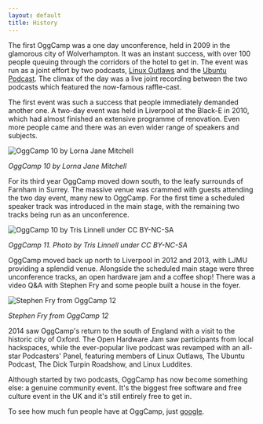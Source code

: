 ```yaml
---
layout: default
title: History
---
```

The first OggCamp was a one day unconference, held in 2009 in the glamorous city of Wolverhampton. It was an instant success, with over 
100 people queuing through the corridors of the hotel to get in. The event was run as a joint effort by two podcasts, 
<a href="http://sixgun.org/linuxoutlaws">Linux Outlaws</a> and the <a href="http://podcast.ubuntu-uk.org">Ubuntu Podcast</a>. The climax 
of the day was a live joint recording between the two podcasts which featured the now-famous raffle-cast.

The first event was such a success that people immediately demanded another one. A two-day event was held in Liverpool at the Black-E in 
2010, which had almost finished an extensive programme of renovation. Even more people came and there was an even wider range of speakers 
and subjects.

![OggCamp 10 by Lorna Jane Mitchell](http://farm5.static.flickr.com/4060/4583765586_7a1eb3211d.jpg)

*OggCamp 10 by Lorna Jane Mitchell*

For its third year OggCamp moved down south, to the leafy surrounds of Farnham in Surrey. The massive venue was crammed with guests attending 
the two day event, many new to OggCamp. For the first time a scheduled speaker track was introduced in the main stage, with the remaining 
two tracks being run as an unconference.

![OggCamp 10 by Tris Linnell under CC BY-NC-SA](http://tonywhitmore.co.uk/blog/wp-content/uploads/2011/08/geeknic.jpg)

*OggCamp 11. Photo by Tris Linnell under CC BY-NC-SA*

OggCamp moved back up north to Liverpool in 2012 and 2013, with LJMU providing a splendid venue. Alongside the scheduled main stage were three 
unconference tracks, an open hardware jam and a coffee shop! There was a video Q&A with Stephen Fry and some people built a house in the foyer.

![Stephen Fry from OggCamp 12](https://encrypted-tbn3.gstatic.com/images?q=tbn:ANd9GcTM0rGnUhPfooMaPMMztglgpLKSXcvMhUC7vzSKQQ5xEl3xhBFx)

*Stephen Fry from OggCamp 12*

2014 saw OggCamp's return to the south of England with a visit to the historic city of Oxford.  The Open Hardware Jam saw participants from local 
hackspaces, while the ever-popular live podcast was revamped with an all-star Podcasters' Panel, featuring members of Linux Outlaws, The Ubuntu 
Podcast, The Dick Turpin Roadshow, and Linux Luddites.

Although started by two podcasts, OggCamp has now become something else: a genuine community event. It's the biggest free software and free culture 
event in the UK and it's still entirely free to get in.

To see how much fun people have at OggCamp, just 
<a href="https://www.google.co.uk/search?q=oggcamp&amp;bav=on.2,or.r_cp.r_qf.&amp;bvm=bv.49967636,d.ZWU,pv.xjs.s.en_US.jOYpRJj4zMA.O&amp;biw=1920&amp;bih=1019&amp;um=1&amp;ie=UTF-8&amp;hl=en&amp;tbm=isch&amp;source=og&amp;sa=N&amp;tab=wi&amp;ei=BnT3UcqtJfCu7Ab91YCIBw">google</a>.
